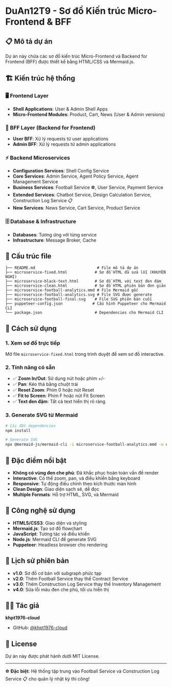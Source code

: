 # DuAn12T9 - Sơ đồ Kiến trúc Micro-Frontend & BFF

## 📋 Mô tả dự án

Dự án này chứa các sơ đồ kiến trúc Micro-Frontend và Backend for Frontend (BFF) được thiết kế bằng HTML/CSS và Mermaid.js.

## 🏗️ Kiến trúc hệ thống

### 🖥️ Frontend Layer
- **Shell Applications**: User & Admin Shell Apps
- **Micro-Frontend Modules**: Product, Cart, News (User & Admin versions)

### 🔗 BFF Layer (Backend for Frontend)
- **User BFF**: Xử lý requests từ user applications
- **Admin BFF**: Xử lý requests từ admin applications

### ⚡ Backend Microservices
- **Configuration Services**: Shell Config Service
- **Core Services**: Admin Service, Agent Policy Service, Agent Management Service
- **Business Services**: Football Service ⚽, User Service, Payment Service
- **Extended Services**: Chatbot Service, Design Calculation Service, Construction Log Service 📋
- **New Services**: News Service, Cart Service, Product Service

### 🗄️ Database & Infrastructure
- **Databases**: Tương ứng với từng service
- **Infrastructure**: Message Broker, Cache

## 📁 Cấu trúc file

```
├── README.md                           # File mô tả dự án
├── microservice-fixed.html            # Sơ đồ HTML đã sửa lỗi (KHUYẾN NGHỊ)
├── microservice-black-text.html       # Sơ đồ HTML với text đen đậm
├── microservice-clean.html            # Sơ đồ HTML phiên bản đơn giản
├── microservice-football-analytics.mmd # File Mermaid gốc
├── microservice-football-analytics.svg # File SVG được generate
├── microservice-football-final.svg    # File SVG phiên bản cuối
├── puppeteer-config.json             # Cấu hình Puppeteer cho Mermaid CLI
└── package.json                       # Dependencies cho Mermaid CLI
```

## 🚀 Cách sử dụng

### 1. Xem sơ đồ trực tiếp
Mở file `microservice-fixed.html` trong trình duyệt để xem sơ đồ interactive.

### 2. Tính năng có sẵn
- ✅ **Zoom In/Out**: Sử dụng nút hoặc phím +/-
- ✅ **Pan**: Kéo thả bằng chuột trái
- ✅ **Reset Zoom**: Phím 0 hoặc nút Reset
- ✅ **Fit to Screen**: Phím F hoặc nút Fit Screen
- ✅ **Text đen đậm**: Tất cả text hiển thị rõ ràng

### 3. Generate SVG từ Mermaid
```bash
# Cài đặt dependencies
npm install

# Generate SVG
npx @mermaid-js/mermaid-cli -i microservice-football-analytics.mmd -o output.svg -p puppeteer-config.json
```

## 🎯 Đặc điểm nổi bật

- **Không có vùng đen che phủ**: Đã khắc phục hoàn toàn vấn đề render
- **Interactive**: Có thể zoom, pan, và điều khiển bằng keyboard
- **Responsive**: Tự động điều chỉnh theo kích thước màn hình
- **Clean Design**: Giao diện sạch sẽ, dễ đọc
- **Multiple Formats**: Hỗ trợ HTML, SVG, và Mermaid

## 🔧 Công nghệ sử dụng

- **HTML5/CSS3**: Giao diện và styling
- **Mermaid.js**: Tạo sơ đồ flowchart
- **JavaScript**: Tương tác và điều khiển
- **Node.js**: Mermaid CLI để generate SVG
- **Puppeteer**: Headless browser cho rendering

## 📝 Lịch sử phiên bản

- **v1.0**: Sơ đồ cơ bản với subgraph phức tạp
- **v2.0**: Thêm Football Service thay thế Contract Service
- **v3.0**: Thêm Construction Log Service thay thế Inventory Management
- **v4.0**: Sửa lỗi màu đen che phủ, tối ưu hiển thị

## 👨‍💻 Tác giả

**khpt1976-cloud**
- GitHub: [@khpt1976-cloud](https://github.com/khpt1976-cloud)

## 📄 License

Dự án này được phát hành dưới MIT License.

---

⚽ **Đặc biệt**: Hệ thống tập trung vào Football Service và Construction Log Service 📋 cho quản lý nhật ký thi công!
